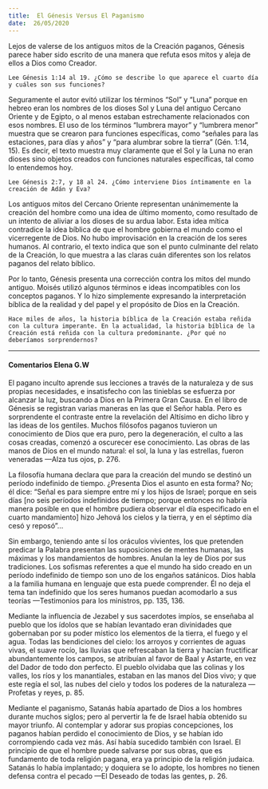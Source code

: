 ```yaml
---
title:  El Génesis Versus El Paganismo
date:  26/05/2020
---
```


Lejos de valerse de los antiguos mitos de la Creación paganos, Génesis parece haber sido escrito de una manera que refuta esos mitos y aleja de ellos a Dios como Creador.

`Lee Génesis 1:14 al 19. ¿Cómo se describe lo que aparece el cuarto día y cuáles son sus funciones?`

Seguramente el autor evitó utilizar los términos “Sol” y “Luna” porque en hebreo eran los nombres de los dioses Sol y Luna del antiguo Cercano Oriente y de Egipto, o al menos estaban estrechamente relacionados con esos nombres. El uso de los términos “lumbrera mayor” y “lumbrera menor” muestra que se crearon para funciones específicas, como “señales para las estaciones, para días y años” y “para alumbrar sobre la tierra” (Gén. 1:14, 15). Es decir, el texto muestra muy claramente que el Sol y la Luna no eran dioses sino objetos creados con funciones naturales específicas, tal como lo entendemos hoy.

`Lee Génesis 2:7, y 18 al 24. ¿Cómo interviene Dios íntimamente en la creación de Adán y Eva?`

Los antiguos mitos del Cercano Oriente representan unánimemente la creación del hombre como una idea de último momento, como resultado de un intento de aliviar a los dioses de su ardua labor. Esta idea mítica contradice la idea bíblica de que el hombre gobierna el mundo como el vicerregente de Dios. No hubo improvisación en la creación de los seres humanos. Al contrario, el texto indica que son el punto culminante del relato de la Creación, lo que muestra a las claras cuán diferentes son los relatos paganos del relato bíblico.

Por lo tanto, Génesis presenta una corrección contra los mitos del mundo antiguo. Moisés utilizó algunos términos e ideas incompatibles con los conceptos paganos. Y lo hizo simplemente expresando la interpretación bíblica de la realidad y del papel y el propósito de Dios en la Creación.

`Hace miles de años, la historia bíblica de la Creación estaba reñida con la cultura imperante. En la actualidad, la historia bíblica de la Creación está reñida con la cultura predominante. ¿Por qué no deberíamos sorprendernos?`

---

#### Comentarios Elena G.W

El pagano inculto aprende sus lecciones a través de la naturaleza y de sus propias necesidades, e insatisfecho con las tinieblas se esfuerza por alcanzar la luz, buscando a Dios en la Primera Gran Causa. En el libro de Génesis se registran varias maneras en las que el Señor habla. Pero es sorprendente el contraste entre la revelación del Altísimo en dicho libro y las ideas de los gentiles. Muchos filósofos paganos tuvieron un conocimiento de Dios que era puro, pero la degeneración, el culto a las cosas creadas, comenzó a oscurecer ese conocimiento. Las obras de las manos de Dios en el mundo natural: el sol, la luna y las estrellas, fueron veneradas —Alza tus ojos, p. 276.

La filosofía humana declara que para la creación del mundo se destinó un período indefinido de tiempo. ¿Presenta Dios el asunto en esta forma? No; él dice: “Señal es para siempre entre mí y los hijos de Israel; porque en seis días [no seis períodos indefinidos de tiempo; porque entonces no habría manera posible en que el hombre pudiera observar el día especificado en el cuarto mandamiento] hizo Jehová los cielos y la tierra, y en el séptimo día cesó y reposó”…

Sin embargo, teniendo ante sí los oráculos vivientes, los que pretenden predicar la Palabra presentan las suposiciones de mentes humanas, las máximas y los mandamientos de hombres. Anulan la ley de Dios por sus tradiciones. Los sofismas referentes a que el mundo ha sido creado en un período indefinido de tiempo son uno de los engaños satánicos. Dios habla a la familia humana en lenguaje que esta puede comprender. Él no deja el tema tan indefinido que los seres humanos puedan acomodarlo a sus teorías —Testimonios para los ministros, pp. 135, 136.

Mediante la influencia de Jezabel y sus sacerdotes impíos, se enseñaba al pueblo que los ídolos que se habían levantado eran divinidades que gobernaban por su poder místico los elementos de la tierra, el fuego y el agua. Todas las bendiciones del cielo: los arroyos y corrientes de aguas vivas, el suave rocío, las lluvias que refrescaban la tierra y hacían fructificar abundantemente los campos, se atribuían al favor de Baal y Astarte, en vez del Dador de todo don perfecto. El pueblo olvidaba que las colinas y los valles, los ríos y los manantiales, estaban en las manos del Dios vivo; y que este regía el sol, las nubes del cielo y todos los poderes de la naturaleza —Profetas y reyes, p. 85.

Mediante el paganismo, Satanás había apartado de Dios a los hombres durante muchos siglos; pero al pervertir la fe de Israel había obtenido su mayor triunfo. Al contemplar y adorar sus propias concepciones, los paganos habían perdido el conocimiento de Dios, y se habían ido corrompiendo cada vez más. Así había sucedido también con Israel. El principio de que el hombre puede salvarse por sus obras, que es fundamento de toda religión pagana, era ya principio de la religión judaica. Satanás lo había implantado; y doquiera se lo adopte, los hombres no tienen defensa contra el pecado —El Deseado de todas las gentes, p. 26.